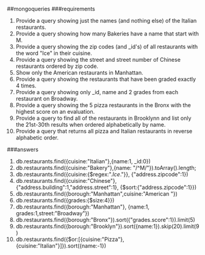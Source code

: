 ##mongoqueries
###requirements

1. Provide a query showing just the names (and nothing else) of the Italian restaurants.
2. Provide a query showing how many Bakeries have a name that start with M.
3. Provide a query showing the zip codes (and _id's) of all restaurants with the word "Ice" in their cuisine.
4. Provide a query showing the street and street number of Chinese restaurants ordered by zip code.
5. Show only the American restaurants in Manhattan.
6. Provide a query showing the restaurants that have been graded exactly 4 times.
7. Provide a query showing only _id, name and 2 grades from each restaurant on Broadway.
8. Provide a query showing the 5 pizza restaurants in the Bronx with the highest score on an evaluation.
9. Provide a query to find all of the restaurants in Brooklynn and list only the 21st-30th results when ordered alphabetically by name.
10. Provide a query that returns all pizza and Italian restaurants in reverse alphabetic order.


###answers
1. db.restaurants.find({cuisine:"Italian"},{name:1, _id:0})
2. db.restaurants.find({cuisine:"Bakery"},{name: "/^M/"}).toArray().length;
3. db.restaurants.find({cuisine:{$regex:".*Ice*."}}, {"address.zipcode":1})
4. db.restaurants.find({cuisine:"Chinese"},{"address.building":1,"address.street":1}, {$sort:{"address.zipcode":1}})
5. db.restaurants.find({borough:"Manhattan",cuisine:"American "})
6. db.restaurants.find({grades:{$size:4}})
7. db.restaurants.find({borough:"Manhattan"}, {name:1, grades:1,street:"Broadway"})
8. db.restaurants.find({borough:"Bronx"}).sort({"grades.score":1}).limit(5)
9. db.restaurants.find({borough:"Brooklyn"}).sort({name:1}).skip(20).limit(9)
10. db.restaurants.find({$or:[{cuisine:"Pizza"}, {cuisine:"Italian"}]}).sort({name:-1})
